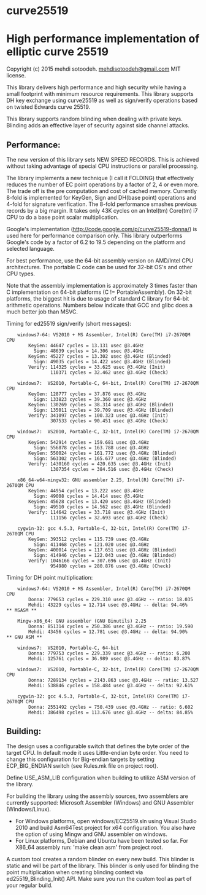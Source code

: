 # curve25519
High performance implementation of elliptic curve 25519
=======================================================

Copyright (c) 2015 mehdi sotoodeh.          mehdisotoodeh@gmail.com
MIT license.

This library delivers high performance and high security while having a small
footprint with minimum resource requirements.
This library supports DH key exchange using curve25519 as well as sign/verify
operations based on twisted Edwards curve 25519.

This library supports random blinding when dealing with private keys. Blinding 
adds an effective layer of security against side channel attacks.


Performance:
------------
The new version of this library sets NEW SPEED RECORDS. This is achieved 
without taking advantage of special CPU instructions or parallel processing.

The library implements a new technique (I call it FOLDING) that effectively 
reduces the number of EC point operations by a factor of 2, 4 or even more. 
The trade off is the pre computation and cost of cached memory.
Currently 8-fold is implemented for KeyGen, Sign and DH(base point) operations 
and 4-fold for signature verification.
The 8-fold performance smashes previous records by a big margin. It takes only 
43K cycles on an Intel(tm) Core(tm) i7 CPU to do a base point scalar multiplication.

Google's implementation (http://code.google.com/p/curve25519-donna/) is used
here for performance comparison only. This library outperforms Google's code 
by a factor of 6.2 to 19.5 depending on the platform and selected language.

For best performance, use the 64-bit assembly version on AMD/Intel CPU 
architectures. The portable C code can be used for 32-bit OS's and other CPU 
types.

Note that the assembly implementation is approximately 3 times faster than C 
implementation on 64-bit platforms (C != PortableAssembly).
On 32-bit platforms, the biggest hit is due to usage of standard C library for
64-bit arithmetic operations. Numbers below indicate that GCC and glibc does a 
much better job than MSVC.


Timing for ed25519 sign/verify (short messages):
```
    windows7-64: VS2010 + MS Assembler, Intel(R) Core(TM) i7-2670QM CPU
        KeyGen: 44647 cycles = 13.131 usec @3.4GHz
          Sign: 48639 cycles = 14.306 usec @3.4GHz
        KeyGen: 45227 cycles = 13.302 usec @3.4GHz (Blinded)
          Sign: 49035 cycles = 14.422 usec @3.4GHz (Blinded)
        Verify: 114325 cycles = 33.625 usec @3.4GHz (Init)
                110371 cycles = 32.462 usec @3.4GHz (Check)
            
    windows7:  VS2010, Portable-C, 64-bit, Intel(R) Core(TM) i7-2670QM CPU
        KeyGen: 128777 cycles = 37.876 usec @3.4GHz
          Sign: 133823 cycles = 39.360 usec @3.4GHz
        KeyGen: 130269 cycles = 38.314 usec @3.4GHz (Blinded)
          Sign: 135011 cycles = 39.709 usec @3.4GHz (Blinded)
        Verify: 341097 cycles = 100.323 usec @3.4GHz (Init)
                307533 cycles = 90.451 usec @3.4GHz (Check)

    windows7:  VS2010, Portable-C, 32-bit, Intel(R) Core(TM) i7-2670QM CPU
        KeyGen: 542914 cycles = 159.681 usec @3.4GHz
          Sign: 556878 cycles = 163.788 usec @3.4GHz
        KeyGen: 550024 cycles = 161.772 usec @3.4GHz (Blinded)
          Sign: 563302 cycles = 165.677 usec @3.4GHz (Blinded)
        Verify: 1430160 cycles = 420.635 usec @3.4GHz (Init)
                1307354 cycles = 384.516 usec @3.4GHz (Check)

    x86_64-w64-mingw32: GNU assembler 2.25, Intel(R) Core(TM) i7-2670QM CPU
        KeyGen: 44954 cycles = 13.222 usec @3.4GHz
          Sign: 49008 cycles = 14.414 usec @3.4GHz
        KeyGen: 45628 cycles = 13.420 usec @3.4GHz (Blinded)
          Sign: 49510 cycles = 14.562 usec @3.4GHz (Blinded)
        Verify: 114642 cycles = 33.718 usec @3.4GHz (Init)
                111156 cycles = 32.693 usec @3.4GHz (Check)
                
    cygwin-32: gcc 4.5.3, Portable-C, 32-bit, Intel(R) Core(TM) i7-2670QM CPU
        KeyGen: 393512 cycles = 115.739 usec @3.4GHz
          Sign: 411468 cycles = 121.020 usec @3.4GHz
        KeyGen: 400014 cycles = 117.651 usec @3.4GHz (Blinded)
          Sign: 414946 cycles = 122.043 usec @3.4GHz (Blinded)
        Verify: 1046166 cycles = 307.696 usec @3.4GHz (Init)
                954980 cycles = 280.876 usec @3.4GHz (Check)
```

Timing for DH point multiplication:
```
    windows7-64: VS2010 + MS Assembler, Intel(R) Core(TM) i7-2670QM CPU
        Donna: 779653 cycles = 229.310 usec @3.4GHz -- ratio: 18.035
        Mehdi: 43229 cycles = 12.714 usec @3.4GHz -- delta: 94.46%      ** MSASM **

    Mingw-x86_64: GNU assembler (GNU Binutils) 2.25
        Donna: 851314 cycles = 250.386 usec @3.4GHz -- ratio: 19.590
        Mehdi: 43456 cycles = 12.781 usec @3.4GHz -- delta: 94.90%      ** GNU ASM **
    
    windows7:  VS2010, Portable-C, 64-bit
        Donna: 779753 cycles = 229.339 usec @3.4GHz -- ratio: 6.200
        Mehdi: 125761 cycles = 36.989 usec @3.4GHz -- delta: 83.87%
            
    windows7:  VS2010, Portable-C, 32-bit, Intel(R) Core(TM) i7-2670QM CPU
        Donna: 7289134 cycles = 2143.863 usec @3.4GHz -- ratio: 13.527
        Mehdi: 538846 cycles = 158.484 usec @3.4GHz -- delta: 92.61%

    cygwin-32: gcc 4.5.3, Portable-C, 32-bit, Intel(R) Core(TM) i7-2670QM CPU
        Donna: 2551492 cycles = 750.439 usec @3.4GHz -- ratio: 6.602
        Mehdi: 386498 cycles = 113.676 usec @3.4GHz -- delta: 84.85%
```

Building:
---------
The design uses a configurable switch that defines the byte order of the
target CPU. In default mode it uses Little-endian byte order. You need to
change this configuration for Big-endian targets by setting ECP_BIG_ENDIAN
switch (see Rules.mk file on project root).

Define USE_ASM_LIB configuration when building to utilize ASM version of the library.

For building the library using the assembly sources, two assemblers are currently
supported: Microsoft Assembler (Windows) and GNU Assembler (Windows/Linux). 

- For Windows platforms, open windows/EC25519.sln using Visual Studio 2010
  and build Asm64Test project for x64 configuration.
  You also have the option of using Mingw and GNU assembler on windows.
- For Linux platforms, Debian and Ubuntu have been tested so far. For X86_64 
  assembly run: 'make clean asm' from project root. 

A custom tool creates a random blinder on every new build. This blinder is static
and will be part of the library. This blinder is only used for blinding the point 
multiplication when creating blinding context via ed25519_Blinding_Init() API.
Make sure you run the custom tool as part of your regular build.

